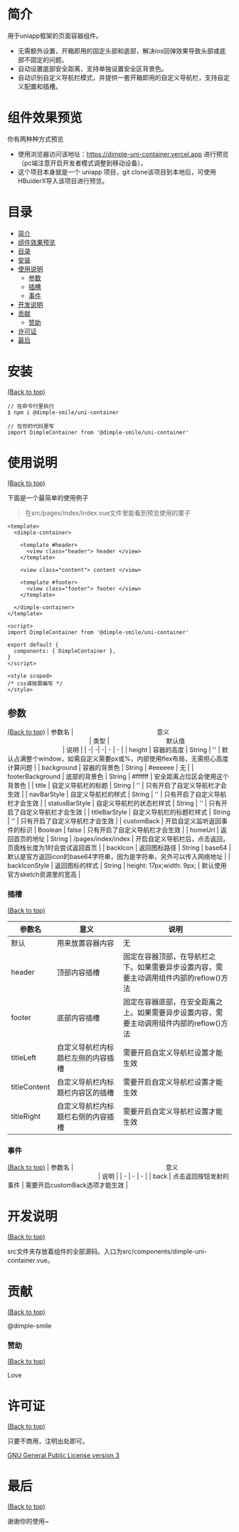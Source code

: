 # 简介
用于uniapp框架的页面容器组件。

- 无需额外设置，开箱即用的固定头部和底部，解决ios回弹效果导致头部或底部不固定的问题。
- 自动设置底部安全距离，支持单独设置安全区背景色。
- 自动识别自定义导航栏模式，并提供一套开箱即用的自定义导航栏，支持自定义配置和插槽。

# 组件效果预览
你有两种种方式预览
- 使用浏览器访问该地址：https://dimple-uni-container.vercel.app 进行预览（pc端注意开启开发者模式调整到移动设备）。
- 这个项目本身就是一个 uniapp 项目，git clone该项目到本地后，可使用HBuiderX导入该项目进行预览。

# 目录

- [简介](#简介)
- [组件效果预览](#组件效果预览)
- [目录](#目录)
- [安装](#安装)
- [使用说明](#使用说明)
    - [参数](#参数)
    - [插槽](#插槽)
    - [事件](#事件)
- [开发说明](#开发说明)
- [贡献](#贡献)
    - [赞助](#赞助)
- [许可证](#许可证)
- [最后](#最后)

# 安装

[(Back to top)](#目录)

```
// 在命令行里执行
$ npm i @dimple-smile/uni-container

// 在你的代码里写
import DimpleContainer from '@dimple-smile/uni-container'
```

# 使用说明

[(Back to top)](#目录)

下面是一个最简单的使用例子

> 在src/pages/index/index.vue文件里能看到预览使用的栗子

```
<template>
  <dimple-container>

    <template #header>
      <view class="header"> header </view>
    </template>

    <view class="content"> content </view>

    <template #footer>
      <view class="footer"> footer </view>
    </template>

  </dimple-container>
</template>

<script>
import DimpleContainer from '@dimple-smile/uni-container'

export default {
  components: { DimpleContainer },
}
</script>

<style scoped>
/* css请按需编写 */
</style>

```

## 参数

[(Back to top)](#目录)
| 参数名 | <img width="180px" /> 意义 <img width="180px" /> | 类型 | <img width="120px" /> 默认值 <img width="120px" /> | 说明 |
| -| -| -| - | - |
| height | 容器的高度  | String | '' | 默认占满整个window，如需自定义需要px或%，内部使用flex布局，无需担心高度计算问题 |
| background | 容器的背景色 | String | #eeeeee | 无 |
| footerBackground | 底部的背景色 | String | #ffffff | 安全距离占位区会使用这个背景色 |
| title | 自定义导航栏的标题 | String | '' | 只有开启了自定义导航栏才会生效 |
| navBarStyle | 自定义导航栏的样式 | String | '' | 只有开启了自定义导航栏才会生效 |
| statusBarStyle | 自定义导航栏的状态栏样式 | String | '' | 只有开启了自定义导航栏才会生效 |
| titleBarStyle | 自定义导航栏的标题栏样式 | String | '' | 只有开启了自定义导航栏才会生效 |
| customBack | 开启自定义监听返回事件的标识 | Boolean | false | 只有开启了自定义导航栏才会生效 |
| homeUrl | 返回首页的地址 | String | /pages/index/index | 开启自定义导航栏后，点击返回，页面栈长度为1时会尝试返回首页 |
| backIcon | 返回图标路径 | String | base64 | 默认是官方返回icon的base64字符串，因为是字符串，另外可以传入网络地址 |
| backIconStyle | 返回图标的样式 | String | height: 17px;width: 9px; | 默认使用官方sketch资源里的宽高 |

### 插槽

[(Back to top)](#目录)

| 参数名 | <img width="200px" /> 意义 <img width="200px" /> | 说明 |
| - | - | - |
| 默认 | 用来放置容器内容 | 无
| header | 顶部内容插槽 | 固定在容器顶部，在导航栏之下。如果需要异步设置内容，需要主动调用组件内部的reflow()方法 |
| footer | 底部内容插槽 | 固定在容器底部，在安全距离之上。如果需要异步设置内容，需要主动调用组件内部的reflow()方法 |
| titleLeft | 自定义导航栏内标题栏左侧的内容插槽 | 需要开启自定义导航栏设置才能生效 |
| titleContent | 自定义导航栏内标题栏内容区的插槽 | 需要开启自定义导航栏设置才能生效 |
| titleRight | 自定义导航栏内标题栏右侧的内容插槽 | 需要开启自定义导航栏设置才能生效 |

### 事件

[(Back to top)](#目录)
| 参数名 | <img width="200px" /> 意义 <img width="200px" /> | 说明 |
| - | - | - |
| back | 点击返回按钮发射的事件 | 需要开启customBack选项才能生效 |

# 开发说明

[(Back to top)](#目录)

src文件夹存放着组件的全部源码。入口为src/components/dimple-uni-container.vue。

# 贡献
[(Back to top)](#目录)

@dimple-smile

### 赞助
[(Back to top)](#目录)

Love
# 许可证
[(Back to top)](#目录)

只要不商用，注明出处即可。

[GNU General Public License version 3](https://opensource.org/licenses/GPL-3.0)

# 最后
[(Back to top)](#目录)

谢谢你的使用~
